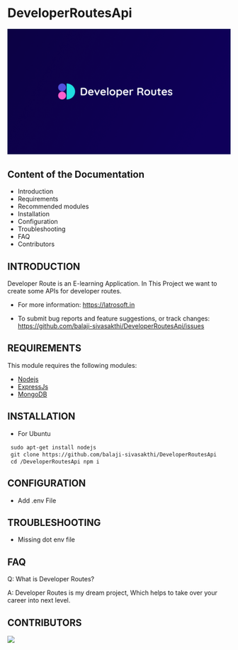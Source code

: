 # DeveloperRoutesApi

![alt text](https://github.com/balaji-sivasakthi/DeveloperRoutesApi/blob/master/readme/cover.png?raw=true)




Content of the Documentation
---------------------

 * Introduction
 * Requirements
 * Recommended modules
 * Installation
 * Configuration
 * Troubleshooting
 * FAQ
 * Contributors

INTRODUCTION
------------

Developer Route is an E-learning Application. In This Project we want to create some APIs for developer routes.

 * For more information:
   https://latrosoft.in

 * To submit bug reports and feature suggestions, or track changes:
  https://github.com/balaji-sivasakthi/DeveloperRoutesApi/issues




REQUIREMENTS
------------

This module requires the following modules:

 * [Nodejs](https://nodejs.org/)
 * [ExpressJs](https://expressjs.com/)
 * [MongoDB](https://www.mongodb.com/)

INSTALLATION
------------
 
 * For Ubuntu 

 ```
  sudo apt-get install nodejs
  git clone https://github.com/balaji-sivasakthi/DeveloperRoutesApi 
  cd /DeveloperRoutesApi npm i
 
 ```


CONFIGURATION
-------------
 
 * Add .env File



TROUBLESHOOTING
---------------

 * Missing dot env file

FAQ
---

Q: What is Developer Routes?

A: Developer Routes is my dream project, Which helps to take over your career into next level.


CONTRIBUTORS
------------

<a href="https://github.com/iwint/DeveloperRoutesApi/graphs/contributors">
  <img src="https://contrib.rocks/image?repo=iwint/DeveloperRoutesApi" />
</a>

